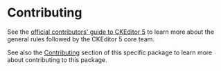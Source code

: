 Contributing
========================================

See the [official contributors' guide to CKEditor 5](https://ckeditor.com/docs/ckeditor5/latest/framework/guides/contributing/contributing.html) to learn more about the general rules followed by the CKEditor 5 core team.

See also the [Contributing](https://github.com/ckeditor/ckeditor5-integrations-common#contributing) section of this specific package to learn more about contributing to this package.
